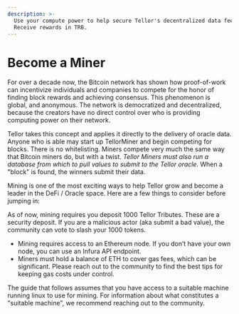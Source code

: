 ```yaml
---
description: >-
  Use your compute power to help secure Tellor's decentralized data feeds.
  Receive rewards in TRB.
---
```


# Become a Miner

For over a decade now, the Bitcoin network has shown how proof-of-work can incentivize individuals and companies to compete for the honor of finding block rewards and achieving consensus. This phenomenon is global, and anonymous. The network is democratized and decentralized, because the creators have no direct control over who is providing computing power on their network. 

Tellor takes this concept and applies it directly to the delivery of oracle data. Anyone who is able may start up TellorMiner and begin competing for blocks. There is no whitelisting. Miners compete very much the same way that Bitcoin miners do, but with a twist. _Tellor Miners must also run a database from which to pull values to submit to the Tellor oracle._ When a "block" is found, the winners submit their data. 

Mining is one of the most exciting ways to help Tellor grow and become a leader in the DeFi / Oracle space. Here are a few things to consider before jumping in:

As of now, mining requires you deposit 1000 Tellor Tributes. These are a security deposit. If you are a malicious actor \(aka submit a bad value\), the community can vote to slash your 1000 tokens.

* Mining requires access to an Ethereum node. If you don’t have your own node, you can use an Infura API endpoint.
* Miners must hold a balance of ETH to cover gas fees, which can be significant. Please reach out to the community to find the best tips for keeping gas costs under control.

The guide that follows assumes that you have access to a suitable machine running linux to use for mining. For information about what constitutes a "suitable machine", we recommend reaching out to the community. 

